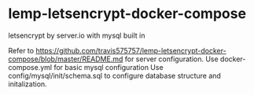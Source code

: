 # lemp-letsencrypt-docker-compose
letsencrypt by server.io with mysql built in

Refer to https://github.com/travis575757/lemp-letsencrypt-docker-compose/blob/master/README.md for server configuration.
Use docker-compose.yml for basic mysql configuration
Use config/mysql/init/schema.sql to configure database structure and initalization.
